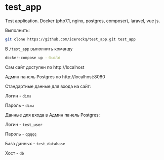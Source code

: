 # test_app
Test application. Docker (php7.1, nginx, postgres, composer), laravel, vue js.

Выполнить:
```bash
git clone https://github.com/icerockq/test_app.git test_app
```
В `/test_app` выполнить команду

```bash
docker-compose up --build
```
Сам сайт доступен по http://localhost

Админ панель Postgres по http://localhost:8080

Стандартные данные для входа на сайт:

Логин - `dima` 

Пароль - `dima`

Данные для входа в Админ панель Postgres: 

Логин - `test_user` 

Пароль - `qqqqq`

База данных - `test_database`

Хост - `db`
